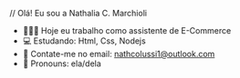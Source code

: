 // Olá! Eu sou a Nathalia C. Marchioli

- 👩🏻‍🦰 Hoje eu trabalho como assistente de E-Commerce
- 💻 Estudando: Html, Css, Nodejs
- 📩 Contate-me no email: nathcolussi1@outlook.com
- 🌻 Pronouns: ela/dela
